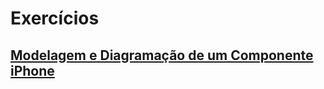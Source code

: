 # Exercícios

## [Modelagem e Diagramação de um Componente iPhone](https://github.com/digitalinnovationone/trilha-java-basico/blob/main/desafios/poo/README.md)
